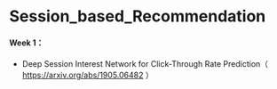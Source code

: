 # Session_based_Recommendation
#### Week 1：

- Deep Session Interest Network for Click-Through Rate Prediction（ https://arxiv.org/abs/1905.06482 ）

